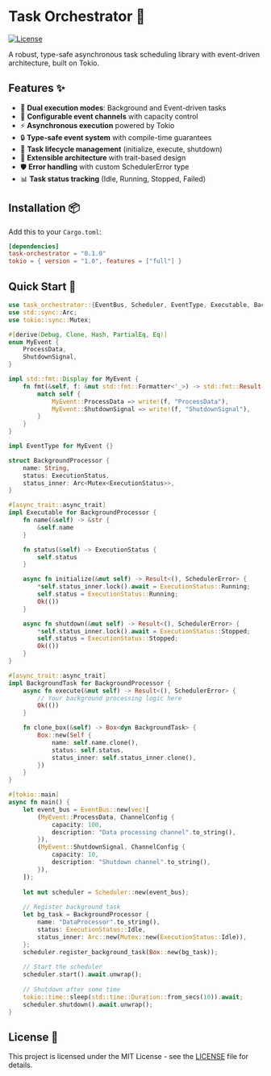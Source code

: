# Task Orchestrator 🚀

[![License](https://img.shields.io/badge/license-MIT-blue.svg)](LICENSE)

A robust, type-safe asynchronous task scheduling library with event-driven architecture, built on Tokio.

## Features ✨

- 🚦 **Dual execution modes**: Background and Event-driven tasks
- 📡 **Configurable event channels** with capacity control
- ⚡ **Asynchronous execution** powered by Tokio
- 🔒 **Type-safe event system** with compile-time guarantees
- 🔄 **Task lifecycle management** (initialize, execute, shutdown)
- 🧩 **Extensible architecture** with trait-based design
- 🛡️ **Error handling** with custom SchedulerError type
- 📊 **Task status tracking** (Idle, Running, Stopped, Failed)

## Installation 📦

Add this to your `Cargo.toml`:

```toml
[dependencies]
task-orchestrator = "0.1.0"
tokio = { version = "1.0", features = ["full"] }
```

## Quick Start 🚀

```rust
use task_orchestrator::{EventBus, Scheduler, EventType, Executable, BackgroundTask, EventDrivenTask};
use std::sync::Arc;
use tokio::sync::Mutex;

#[derive(Debug, Clone, Hash, PartialEq, Eq)]
enum MyEvent {
    ProcessData,
    ShutdownSignal,
}

impl std::fmt::Display for MyEvent {
    fn fmt(&self, f: &mut std::fmt::Formatter<'_>) -> std::fmt::Result {
        match self {
            MyEvent::ProcessData => write!(f, "ProcessData"),
            MyEvent::ShutdownSignal => write!(f, "ShutdownSignal"),
        }
    }
}

impl EventType for MyEvent {}

struct BackgroundProcessor {
    name: String,
    status: ExecutionStatus,
    status_inner: Arc<Mutex<ExecutionStatus>>,
}

#[async_trait::async_trait]
impl Executable for BackgroundProcessor {
    fn name(&self) -> &str {
        &self.name
    }

    fn status(&self) -> ExecutionStatus {
        self.status
    }

    async fn initialize(&mut self) -> Result<(), SchedulerError> {
        *self.status_inner.lock().await = ExecutionStatus::Running;
        self.status = ExecutionStatus::Running;
        Ok(())
    }

    async fn shutdown(&mut self) -> Result<(), SchedulerError> {
        *self.status_inner.lock().await = ExecutionStatus::Stopped;
        self.status = ExecutionStatus::Stopped;
        Ok(())
    }
}

#[async_trait::async_trait]
impl BackgroundTask for BackgroundProcessor {
    async fn execute(&mut self) -> Result<(), SchedulerError> {
        // Your background processing logic here
        Ok(())
    }

    fn clone_box(&self) -> Box<dyn BackgroundTask> {
        Box::new(Self {
            name: self.name.clone(),
            status: self.status,
            status_inner: self.status_inner.clone(),
        })
    }
}

#[tokio::main]
async fn main() {
    let event_bus = EventBus::new(vec![
        (MyEvent::ProcessData, ChannelConfig {
            capacity: 100,
            description: "Data processing channel".to_string(),
        }),
        (MyEvent::ShutdownSignal, ChannelConfig {
            capacity: 10,
            description: "Shutdown channel".to_string(),
        }),
    ]);
    
    let mut scheduler = Scheduler::new(event_bus);
    
    // Register background task
    let bg_task = BackgroundProcessor {
        name: "DataProcessor".to_string(),
        status: ExecutionStatus::Idle,
        status_inner: Arc::new(Mutex::new(ExecutionStatus::Idle)),
    };
    scheduler.register_background_task(Box::new(bg_task));
    
    // Start the scheduler
    scheduler.start().await.unwrap();
    
    // Shutdown after some time
    tokio::time::sleep(std::time::Duration::from_secs(10)).await;
    scheduler.shutdown().await.unwrap();
}
```

## License 📄

This project is licensed under the MIT License - see the [LICENSE](LICENSE) file for details.
